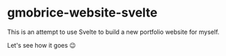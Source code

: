 # gmobrice-website-svelte

This is an attempt to use Svelte to build a new portfolio website for myself.

Let's see how it goes 😉
